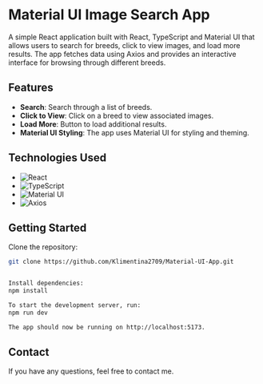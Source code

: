 # Material UI Image Search App

A simple React application built with React, TypeScript and Material UI that allows users to search for breeds, click to view images, and load more results. The app fetches data using Axios and provides an interactive interface for browsing through different breeds.

## Features

- **Search**: Search through a list of breeds.
- **Click to View**: Click on a breed to view associated images.
- **Load More**: Button to load additional results.
- **Material UI Styling**: The app uses Material UI for styling and theming.

## Technologies Used

- ![React](https://img.shields.io/badge/React-18.2.0-61DAFB?style=for-the-badge&logo=react&logoColor=white)
- ![TypeScript](https://img.shields.io/badge/TypeScript-4.9-blue?style=for-the-badge&logo=typescript&logoColor=white)
- ![Material UI](https://img.shields.io/badge/Material--UI-5.11-007FFF?style=for-the-badge&logo=mui&logoColor=white)
- ![Axios](https://img.shields.io/badge/Axios-1.2.0-5A29E4?style=for-the-badge)

## Getting Started

Clone the repository:

```bash
git clone https://github.com/Klimentina2709/Material-UI-App.git


Install dependencies:
npm install

To start the development server, run:
npm run dev

The app should now be running on http://localhost:5173.
```

## Contact

If you have any questions, feel free to contact me.
